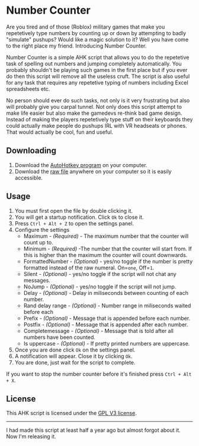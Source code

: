 # Number Counter

Are you tired and of those (Roblox) military games that make you repetetively type numbers by counting up or down by attempting to badly "simulate" pushups? Would like a magic solution to it?
Well you have come to the right place my friend. Introducing Number Counter.

Number Counter is a simple AHK script that allows you to do the repetetive task of spelling out numbers and jumping completely automatically.
You probably shouldn't be playing such games in the first place but if you ever do then this script will remove all the useless cruft.
The script is also useful for any task that requires any repetetive typing of numbers including Excel spreadsheets etc.

No person should ever do such tasks, not only is it very frustrating but also will probably give you carpal tunnel.
Not only does this script attempt to make life easier but also make the gamedevs re-think bad game design.
Instead of making the players repetetively type stuff on their keyboards they could actually make people do pushups IRL with VR headseats or phones. That would actually be cool, fun and useful.

## Downloading

1. Download the [AutoHotkey program](https://www.autohotkey.com/) on your computer.
2. Download the [raw file](https://github.com/ccuser44/Number-Counter/raw/main/NumberCounter.ahk) anywhere on your computer so it is easily accessible.

## Usage

1. You must first open the file by double clicking it.
2. You will get a startup notification. Click `Ok` to close it.
3. Press `Ctrl + Alt + Z` to open the settings panel.
4. Configure the settings
	- Maximum - *(Required)* - The maximum number that the counter will count up to.
	- Minimum - *(Required)* -The number that the counter will start from. If this is higher than the maximum the counter will count downwards.
	- FormattedNumber - *(Optional)* - yes/no toggle if the number is pretty formatted instead of the raw numeral. On=`one`, Off=`1`.
	- Silent - *(Optional)* - yes/no toggle if the script will not chat any messages.
	- NoJump - *(Optional)* - yes/no toggle if the script will not jump.
	- Delay - *(Optional)* - Delay in miliseconds between counting of each number.
	- Rand delay range - *(Optional)* - Number range in miliseconds waited before each 
	- Prefix - *(Optional)* - Message that is appended before each number.
	- Postfix - *(Optional)* - Message that is appended after each number.
	- Completemessage - *(Optional)* - Message that is told after all numbers have been counted.
	- Is uppercase - *(Optional)* - If pretty printed numbers are uppercase.
5. Once you are done click `Ok` on the settings panel.
6. A notification will appear. Close it by clicking `Ok`.
7. You are done, just wait for the script to complete.

If you want to stop the number counter before it's finished press `Ctrl + Alt + X`.

## License

This AHK script is licensed under the [GPL V3 license](LICENSE).

---

I had made this script at least half a year ago but almost forgot about it. Now I'm releasing it.
